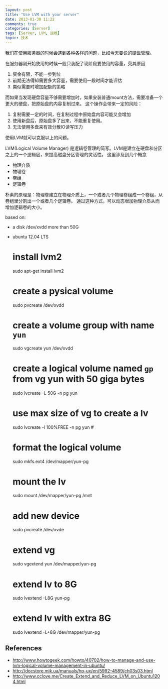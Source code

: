 ```yaml
---
layout: post
title: "Use LVM with your server"
date: 2013-01-30 11:22
comments: true
categories: [Server]
tags: [Server, LVM, 运维]
topic: 技术
---
```


我们在使用服务器的时候会遇到各种各样的问题，比如今天要说的硬盘管理。

在服务器刚开始使用的时候一般只装配了现阶段要使用的容量，究其原因

1. 资金有限，不能一步到位
2. 前期无法得知需要多大容量，需要使用一段时间才能评估
3. 类似需要时增加配额的策略

而如果当发现硬盘容量不够需要增加时，如果安装普通mount方法，需要准备一个更大的硬盘，把原始盘的内容复制过来。
这个操作会带来一定的风险：

1. 复制需要一定的时间，在复制过程中原始盘内容可能又会增加
2. 使用新盘后，原始盘多了出来，不能重复使用。
3. 无法使用多盘来有效分散IO读写压力

使用LVM就可以克服以上的问题。

<!-- more -->

LVM(Logical Volume Manager) 是逻辑卷管理的简写。LVM是建立在硬盘和分区之上的一个逻辑层，来提高磁盘分区管理的灵活性。
这里涉及到几个概念

* 物理介质
* 物理卷
* 卷组
* 逻辑卷

朴素的原理是：物理卷建立在物理介质上，一个或者几个物理卷组成一个卷组，从卷组里分割出一个或者几个逻辑卷。
通过这种方式，可以动态增加物理介质从而增加逻辑卷的大小。

based on:
  * a disk /dev/xvdd more than 50G
  * ubuntu 12.04 LTS

    # install lvm2
    sudo apt-get install lvm2

    # create a pysical volume
    sudo pvcreate /dev/xvdd

    # create a volume group with name `yun`
    sudo vgcreate yun /dev/xvdd

    # create a logical volume named `gp` from vg yun with 50 giga bytes
    sudo lvcreate -L 50G -n pg yun
    # use max size of vg to create a lv
    sudo lvcreate -l 100%FREE -n pg yun #

    # format the logical volume
    sudo mkfs.ext4 /dev/mapper/yun-pg

    # mount the lv
    sudo mount /dev/mapper/yun-pg /mnt

    # add new device
    sudo pvcreate /dev/xvde

    # extend vg
    sudo vgextend yun /dev/mapper/yun-pg

    # extend lv to 8G
    sudo lvextend -L8G yun-pg

    # extend lv with extra 8G
    sudo lvextend -L+8G /dev/mapper/yun-pg

## References

* http://www.howtogeek.com/howto/40702/how-to-manage-and-use-lvm-logical-volume-management-in-ubuntu/
* http://docstore.mik.ua/manuals/hp-ux/en/5992-4589/ch03s03.html
* http://www.cclove.me/Create_Extend_and_Reduce_LVM_on_Ubuntu1204.html
